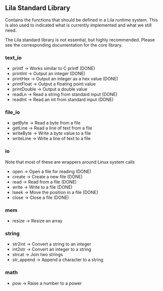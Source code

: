 ## Lila Standard Library

Contains the functions that should be defined in a Lila runtime system. This is also used to indicated what is currently implemented and what we still need.

The Lila standard library is not essential, but highly recommended. Please see the corresponding documentation for the core library.

### text_io

* printf -> Works similar to C printf (DONE)   
* printInt -> Output an integer (DONE)   
* printHex -> Output an integer as a hex value (DONE)   
* printFloat -> Output a floating point value   
* printDouble -> Output a double value
* readLn -> Read a string from standard input (DONE)   
* readInt -> Read an int from standard input (DONE)   

### file_io

* getByte -> Read a byte from a file   
* getLine -> Read a line of text from a file   
* writeByte -> Write a byte value to a file   
* writeLine -> Write a line of text to a file   

### io

Note that most of these are wrappers around Linux system calls

* open -> Open a file for reading (DONE)   
* create -> Create a new file (DONE)   
* read -> Read from a file (DONE)   
* write -> Write to a file (DONE)   
* lseek -> Move the position in a file (DONE)   
* close -> Close a file (DONE)   

### mem

* resize -> Resize an array   

### string

* str2int -> Convert a string to an integer   
* int2str -> Convert an integer to a string   
* strcat -> Join two strings   
* str_append -> Append a character to a string   

### math

* pow -> Raise a number to a power   
